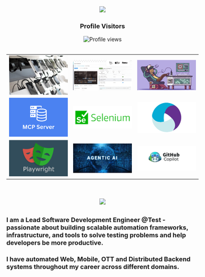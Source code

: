 <div align="center">
  <img src="https://media.giphy.com/media/hvRJCLFzcasrR4ia7z/giphy.gif" width="40px" />
  <h3>Profile Visitors</h3>
  <img src="https://komarev.com/ghpvc/?username=rdhandapani88&color=blue&style=flat-square" alt="Profile views" />
</div>
<br>

<table align="center">
  <tr>
    <td><img src="https://github.com/rdhandapani88/rdhandapani88/blob/main/MobileCloud.jpg" width="300"/></td>
    <td><img src="https://github.com/rdhandapani88/rdhandapani88/blob/main/img1.png" width="300"/></td>
    <td><img src="https://github.com/rdhandapani88/rdhandapani88/blob/main/img2.png" width="300"/></td>
  </tr>
  <tr>
    <td><img src="https://github.com/rdhandapani88/rdhandapani88/blob/main/mcp.png" width="300"/></td>
    <td><img src="https://github.com/rdhandapani88/rdhandapani88/blob/main/selenium_logo.webp" width="300"/></td>
    <td><img src="https://github.com/rdhandapani88/rdhandapani88/blob/main/appium.webp" width="300"/></td>
  </tr>
  <tr>
    <td><img src="https://github.com/rdhandapani88/rdhandapani88/blob/main/play.png" width="300"/></td>
    <td><img src="https://github.com/rdhandapani88/rdhandapani88/blob/main/agenticai.jpg" width="300"/></td>
    <td><img src="https://github.com/rdhandapani88/rdhandapani88/blob/main/copilot.jpg" width="300"/></td>
  </tr>
</table>




<h1 align="center">
    <img src="https://readme-typing-svg.herokuapp.com/?font=Inter&size=48&center=true&vCenter=true&width=500&height=70&color=4493F8&duration=4000&lines=Hi+There!+👋;+I'm+Dhandapani+!;" />
</h1>

### I am a Lead Software Development Engineer @Test - passionate about building scalable automation frameworks, infrastructure, and tools to solve testing problems and help developers be more productive.
### I have automated Web, Mobile, OTT and Distributed Backend systems throughout my career across different domains.

